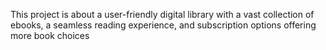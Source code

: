 This project is about a user-friendly digital library with a vast collection of ebooks, a seamless reading experience, and subscription options offering more book choices
